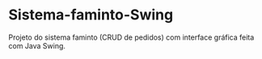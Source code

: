 # Sistema-faminto-Swing
Projeto do sistema faminto (CRUD de pedidos) com interface gráfica feita com Java Swing.

